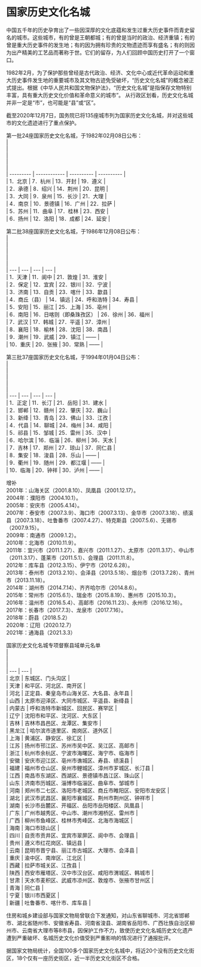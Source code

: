 # 国家历史文化名城  
  
中国五千年的历史孕育出了一些因深厚的文化底蕴和发生过重大历史事件而青史留名的城市。这些城市，有的曾是王朝都城；有的曾是当时的政治、经济重镇；有的曾是重大历史事件的发生地；有的因为拥有珍贵的文物遗迹而享有盛名；有的则因为出产精美的工艺品而著称于世。它们的留存，为人们回顾中国历史打开了一个窗口。  
  
1982年2月，为了保护那些曾经是古代政治、经济、文化中心或近代革命运动和重大历史事件发生地的重要城市及其文物古迹免受破坏，“历史文化名城”的概念被正式提出。根据《中华人民共和国文物保护法》，“历史文化名城”是指保存文物特别丰富，具有重大历史文化价值和革命意义的城市”。 从行政区划看，历史文化名城并非一定是“市”，也可能是“县”或“区”。  
  
截至2020年12月7日，国务院已将135座城市列为国家历史文化名城，并对这些城市的文化遗迹进行了重点保护。  
  
第一批24座国家历史文化名城，于1982年02月08日公布：  
|  <br>  |  <br>  |  <br>  |  <br>  |  
| --------- | ------------ | ---------- | ---------- |  
| 1．北京 | 7．杭州  | 13．开封 | 19．遵义 |  
| 2．承德 | 8．绍兴  | 14．荆州 | 20．昆明 |  
| 3．大同 | 9．泉州  | 15．长沙 | 21．大理 |  
| 4．南京 | 10．景德镇 | 16．广州 | 22．拉萨 |  
| 5．苏州 | 11．曲阜  | 17．桂林 | 23．西安 |  
| 6．扬州 | 12．洛阳  | 18．成都 | 24．延安 |  
  
第二批38座国家历史文化名城，于1986年12月08日公布：  
| <br> | <br> | <br> | <br> |  
| --- | --- | --- | --- |  
| 1．天津 | 11．阆中 | 21．敦煌 | 31．淮安 |  
| 2．保定 | 12．宜宾 | 22．银川 | 32．宁波 |  
| 3．济南 | 13．自贡 | 23．喀什 | 33．歙县 |  
| 4．商丘（县） | 14．镇远 | 24．呼和浩特 | 34．寿县 |  
| 5．安阳 | 15．丽江 | 25．上海 | 35．亳州 |  
| 6．南阳 | 16．日喀则（即桑珠孜区） | 26．徐州 | 36．福州 |  
| 7．武汉 | 17．韩城 | 27．平遥 | 37．漳州 |  
| 8．襄阳 | 18．榆林 | 28．沈阳 | 38．南昌 |  
| 9．潮州 | 19．武威 | 29．镇江 | —— |  
| 10．重庆 | 20．张掖 | 30．常熟 | —— |  
  
第三批37座国家历史文化名城，于1994年01月04日公布：  
| <br> | <br> | <br> | <br> |  
| --- | --- | --- | --- |  
| 1．正定 | 11．长汀 | 21．岳阳 | 31．建水 |  
| 2．邯郸 | 12．赣州 | 22．肇庆 | 32．巍山 |  
| 3．新绛 | 13．青岛 | 23．佛山 | 33．江孜 |  
| 4．代县 | 14．聊城 | 24．梅州 | 34．咸阳 |  
| 5．祁县 | 15．邹城 | 25．雷州 | 35．汉中 |  
| 6．哈尔滨 | 16．临淄 | 26．柳州 | 36．天水 |  
| 7．吉林 | 17．郑州 | 27．琼山 | 37．同仁县 |  
| 8．集安 | 18．浚县 | 28．乐山 | —— |  
| 9．衢州 | 19．随州 | 29．都江堰 | —— |  
| 10．临海 | 20．钟祥 | 30．泸州 | —— |  
  
增补  
2001年：山海关区（2001.8.10）、凤凰县（2001.12.17）。  
2004年：濮阳市（2004.10.1）。  
2005年：安庆市（2005.4.14）。  
2007年：泰安市（2007.3.9）、海口市（2007.3.13）、金华市（2007.3.18）、绩溪县（2007.3.18）、吐鲁番市（2007.4.27）、特克斯县（2007.5.6）、无锡市（2007.9.15）。  
2009年：南通市（2009.1.2）。  
2010年：北海市（2010.11.9）。  
2011年：宜兴市（2011.1.27）、嘉兴市（2011.1.27）、太原市（2011.3.17）、中山市（2011.3.17）、蓬莱市（2011.5.1）、会理县（2011.11.8）。  
2012年：库车县（2012.3.15）、伊宁市（2012.6.28）。  
2013年：泰州市（2013.2.10）、会泽县（2013.5.18）、烟台市（2013.7.28）、青州市（2013.11.18）。  
2014年：湖州市（2014.7.14）、齐齐哈尔市（2014.8.6）。  
2015年：常州市（2015.6.1）、瑞金市（2015.8.19）、惠州市（2015.10.3）。  
2016年：温州市（2016.5.4）、高邮市（2016.11.23）、永州市（2016.12.16）。  
2017年：长春市（2017.7.3）、龙泉市（2017.7.16）。  
2018年：蔚县（2018.5.2）  
2020年：辽阳（2020.12.7）  
2021年：通海县（2021.3.3）  
  
国家历史文化名城专项督察县域单元名单  
| <br> | <br> |  
| --- | --- |  
| 北京 | 东城区、门头沟区 |  
| 天津 | 和平区、河北区、南开区 |  
| 河北 | 正定县、秦皇岛市山海关区、大名县、永年县 |  
| 山西 | 太原市迎泽区、大同市城区、平遥县、新绛县 |  
| 内蒙古 | 呼和浩特市新城区、回民区、赛罕区 |  
| 辽宁 | 沈阳市和平区、沈河区、大东区 |  
| 吉林 | 吉林市昌邑区、龙潭区、集安市 |  
| 黑龙江 | 哈尔滨市道里区、南岗区、道外区 |  
| 上海 | 黄浦区、静安区、徐汇区 |  
| 江苏 | 扬州市邗江区、苏州市吴中区、吴江区、高邮市 |  
| 浙江 | 杭州市余杭区、宁波市海曙区、海宁市、临海市 |  
| 安徽 | 安庆市迎江区、亳州市谯城区、寿县、绩溪县 |  
| 福建 | 福州市仓山区、泉州市鲤城区、漳州市芗城区、长汀县 |  
| 江西 | 南昌市东湖区、西湖区、景德镇市昌江区、珠山区 |  
| 山东 | 济南市历城区、淄博市临淄区、曲阜市、邹城市 |  
| 河南 | 郑州市二七区、洛阳市老城区、商丘市睢阳区、安阳市龙安区 |  
| 湖北 | 武汉市武昌区、襄阳市襄城区、荆州市荆州区、钟祥市 |  
| 湖南 | 长沙市岳麓区、开福区、岳阳市岳阳楼区、凤凰县 |  
| 广东 | 广州市越秀区、中山市、潮州市湘桥区、雷州市 |  
| 广西 | 柳州市鱼峰区、桂林市秀峰区、北海市海城区 |  
| 海南 | 海口市琼山区 |  
| 四川 | 自贡市贡井区、宜宾市翠屏区、阆中市、会理县 |  
| 贵州 | 遵义市红花岗区、镇远县 |  
| 云南 | 昆明市晋宁县、丽江市古城区、大理市、会泽县 |  
| 重庆 | 渝中区、南岸区、江北区 |  
| 西藏 | 拉萨市城关区、江孜县 |  
| 陕西 | 西安市雁塔区、汉中市汉台区、咸阳市渭城区、韩城市 |  
| 甘肃 | 天水市麦积区、武威市凉州区、敦煌市、张掖市甘州区 |  
| 青海 | 同仁县 |  
| 宁夏 | 银川市西夏区 |  
| 新疆 | 吐鲁番市、喀什市、库车县 |  
  
住房和城乡建设部与国家文物局曾联合下发通知，对山东省聊城市、河北省邯郸市、湖北省随州市、安徽省寿县、河南省浚县、湖南省岳阳市、广西壮族自治区柳州市、云南省大理市等8市县，因保护工作不力，致使历史文化名城历史文化遗产遭到严重破坏、名城历史文化价值受到严重影响的情况进行了通报批评。  
  
据国家文物局统计，全国100多个国家历史文化名城中，将近20个没有历史文化街区，18个仅有一座历史街区，近一半历史文化街区不合格。  
